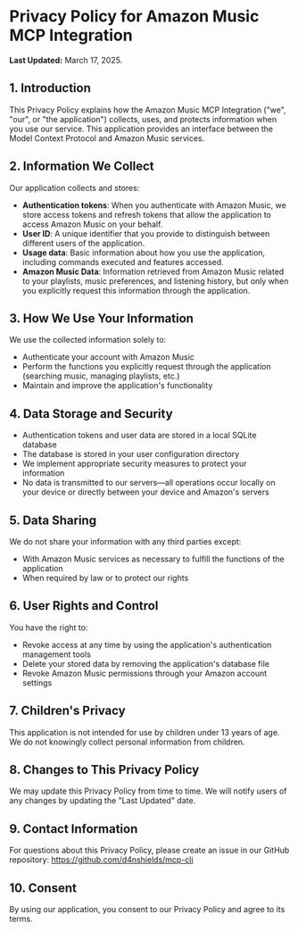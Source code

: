 # Privacy Policy for Amazon Music MCP Integration

**Last Updated:** March 17, 2025.

## 1. Introduction

This Privacy Policy explains how the Amazon Music MCP Integration ("we", "our", or "the application") collects, uses, and protects information when you use our service. This application provides an interface between the Model Context Protocol and Amazon Music services.

## 2. Information We Collect

Our application collects and stores:

- **Authentication tokens**: When you authenticate with Amazon Music, we store access tokens and refresh tokens that allow the application to access Amazon Music on your behalf.
- **User ID**: A unique identifier that you provide to distinguish between different users of the application.
- **Usage data**: Basic information about how you use the application, including commands executed and features accessed.
- **Amazon Music Data**: Information retrieved from Amazon Music related to your playlists, music preferences, and listening history, but only when you explicitly request this information through the application.

## 3. How We Use Your Information

We use the collected information solely to:

- Authenticate your account with Amazon Music
- Perform the functions you explicitly request through the application (searching music, managing playlists, etc.)
- Maintain and improve the application's functionality

## 4. Data Storage and Security

- Authentication tokens and user data are stored in a local SQLite database
- The database is stored in your user configuration directory
- We implement appropriate security measures to protect your information
- No data is transmitted to our servers—all operations occur locally on your device or directly between your device and Amazon's servers

## 5. Data Sharing

We do not share your information with any third parties except:

- With Amazon Music services as necessary to fulfill the functions of the application
- When required by law or to protect our rights

## 6. User Rights and Control

You have the right to:

- Revoke access at any time by using the application's authentication management tools
- Delete your stored data by removing the application's database file
- Revoke Amazon Music permissions through your Amazon account settings

## 7. Children's Privacy

This application is not intended for use by children under 13 years of age. We do not knowingly collect personal information from children.

## 8. Changes to This Privacy Policy

We may update this Privacy Policy from time to time. We will notify users of any changes by updating the "Last Updated" date.

## 9. Contact Information

For questions about this Privacy Policy, please create an issue in our GitHub repository: https://github.com/d4nshields/mcp-cli

## 10. Consent

By using our application, you consent to our Privacy Policy and agree to its terms.